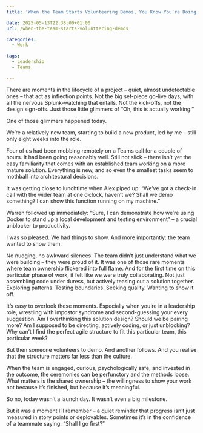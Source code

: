 ```yaml
---
title: 'When the Team Starts Volunteering Demos, You Know You’re Doing Something Right'

date: 2025-05-13T22:38:00+01:00
url: /when-the-team-starts-volunttering-demos

categories:
  - Work

tags:
  - Leadership
  - Teams

---
```


There are moments in the lifecycle of a project – quiet, almost undetectable ones – that act as inflection points. Not the big set-piece go-live days, with all the nervous Splunk-watching that entails. Not the kick-offs, not the design sign-offs. Just those little glimmers of “Oh, this is actually working.”

One of those glimmers happened today.

We’re a relatively new team, starting to build a new product, led by me – still only eight weeks into the role.

Four of us had been mobbing remotely on a Teams call for a couple of hours. It had been going reasonably well. Still not slick – there isn’t yet the easy familiarity that comes with an established team working on a more mature solution. Everything is new, and so even the smallest tasks seem to mothball into architectural decisions.

It was getting close to lunchtime when Alex piped up: “We’ve got a check-in call with the wider team at one o’clock, haven’t we? Shall we demo something? I can show this function running on my machine.”

Warren followed up immediately: “Sure, I can demonstrate how we’re using Docker to stand up a local development and testing environment” – a crucial unblocker to productivity.

I was so pleased. We had things to show. And more importantly: the team wanted to show them.

No nudging, no awkward silences. The team didn’t just understand what we were building – they were proud of it. It was one of those rare moments where team ownership flickered into full flame. And for the first time on this particular phase of work, it felt like we were truly collaborating. Not just assembling code under duress, but actively teasing out a solution together. Exploring patterns. Testing boundaries. Seeking quality. Wanting to show it off.

It’s easy to overlook these moments. Especially when you’re in a leadership role, wrestling with impostor syndrome and second-guessing your every suggestion. Am I overthinking this solution design? Should we be pairing more? Am I supposed to be directing, actively coding, or just unblocking? Why can’t I find the perfect agile structure to fit this particular team, this particular week?

But then someone volunteers to demo. And another follows. And you realise that the structure matters far less than the culture.

When the team is engaged, curious, psychologically safe, and invested in the outcome, the ceremonies can be perfunctory and the methods loose. What matters is the shared ownership – the willingness to show your work not because it’s finished, but because it’s meaningful.

So no, today wasn’t a launch day. It wasn’t even a big milestone.

But it was a moment I’ll remember – a quiet reminder that progress isn’t just measured in story points or deployables. Sometimes it’s in the confidence of a teammate saying: “Shall I go first?”

